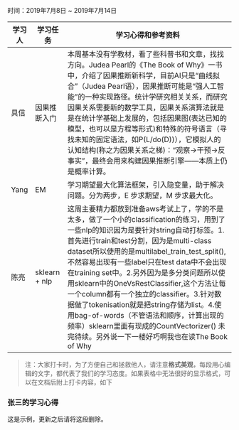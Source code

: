 时间：2019年7月8日 ~ 2019年7月14日

学习人|学习任务|学习心得和参考资料
------ | ------ | ------ 
具信 | 因果推断入门 | 本周基本没有学教材，看了些科普书和文章，找找方向。Judea Pearl的《The Book of Why》一书中，介绍了因果推断新科学，目前AI只是“曲线拟合”（Judea Pearl语），因果推断可能是“强人工智能”的一种实现路径。统计学研究相关关系，而研究因果关系需要新的数学工具，因果关系演算法就是是在统计学基础上发展的，包括因果图(表达已知的模型，也可以是方程等形式)和特殊的符号语言（寻找未知的固定语法，如P(L/do(D))），它模拟人的认知结构(称之为因果关系之梯)：“观察→干预→反事实”，最终会用来构建因果推断引擎——本质上仍是概率计算。
Yang | EM | 学习期望最大化算法框架，引入隐变量，助于解决问题。分为两步，E 步求期望，M 步求最大化。
陈亮 | sklearn + nlp | 这周主要精力都放到准备aws考试上了，学的不是太多，做了一个小的classification的练习，用到了一些nlp的知识因为是要针对string自动打标签。1.首先进行train和test分割，因为是multi-class dataset所以使用的是multilabel_train_test_split(),不然容易出现有一些label只在test data中不会出现在training set中。2.另外因为是多分类问题所以使用sklearn中的OneVsRestClassifier,这个方法让每一个column都有一个独立的classifier。3.针对数据做了tokenisation就是把string存储为list。4.使用bag-of-words（不管语法和顺序，计算出现的频率）sklearn里面有现成的CountVectorizer() 未完待续。另外说一下一楼好巧啊我也在读The Book of Why

> 注：大家打卡时，为了方便自己和拯救他人，请注意**格式美观**，每段用心编辑的文字，都代表了我们的学习态度。如果表格中无法很好的显示格式，可以在文档后附上打卡内容，如下

### 张三的学习心得
这是示例，更新之后请将这段删除。
